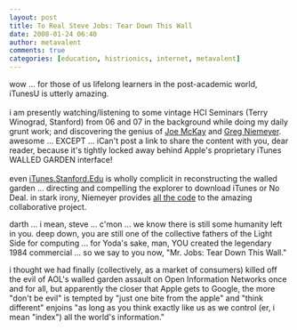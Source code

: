 ```yaml
---
layout: post
title: To Real Steve Jobs: Tear Down This Wall
date: 2008-01-24 06:40
author: metavalent
comments: true
categories: [education, histrionics, internet, metavalent]
---
```

wow ... for those of us lifelong learners in the post-academic world,
iTunesU is utterly amazing.<br /><br />i am presently watching/listening to some vintage HCI Seminars (Terry Winograd, Stanford) from 06 and 07 in the background while doing my daily grunt work; and discovering the genius of <a href="http://homepage.mac.com/joester5/art/index.html">Joe McKay</a> and <a href="http://studio.berkeley.edu/niemeyer/art.html">Greg Niemeyer</a>.&nbsp; awesome ... EXCEPT ... iCan't post a link to share the content with you, dear reader, because it's tightly locked away behind Apple's proprietary iTunes WALLED GARDEN interface!<br /><br />even <a href="http://itunes.stanford.edu/">iTunes.Stanford.Edu</a> is wholly complicit in reconstructing the walled garden ... directing and compelling the explorer to download iTunes or No Deal. in stark irony, Niemeyer provides <a href="http://studio.berkeley.edu/niemeyer/download/balance_code.html">all the code</a> to the amazing collaborative project.

darth ... i mean, steve ... c'mon ... we know there is still some humanity left in you. deep down, you are still one of the collective fathers of the Light Side for computing ... for Yoda's sake, man, YOU created the legendary 1984 commercial ... so we say to you now, "Mr. Jobs: Tear Down This Wall."

i thought we had finally (collectively, as a market of consumers) killed off the evil of AOL's walled garden assault on Open Information Networks once and for all, but apparently the closer that Apple gets to Google, the more "don't be evil" is tempted by "just one bite from the apple" and "think different" enjoins "as long as you think exactly like us as we control (er, i mean "index") all the world's information."<br /><br /><br /><br /><br />

